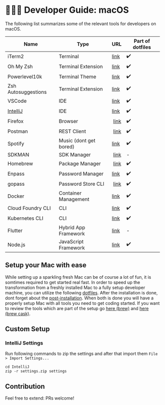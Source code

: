 # 👨‍💻 Developer Guide: macOS

The following list summarizes some of the relevant tools for developers on macOS.

| Name | Type | URL | Part of dotfiles |
| ---- | ---- | --- | ---------------- |
| iTerm2 | Terminal | [link](https://iterm2.com/) | ✔️ |
| Oh My Zsh | Terminal Extension | [link](https://github.com/ohmyzsh/ohmyzsh) | ✔️ |
| Powerlevel10k | Terminal Theme | [link](https://github.com/romkatv/powerlevel10k) | ✔️ |
| Zsh Autosuggestions | Terminal Extension | [link](https://github.com/zsh-users/zsh-autosuggestions) | ✔️ |
| VSCode | IDE | [link](https://code.visualstudio.com/download) | ✔️ |
| [IntelliJ](#intellij-settings) | IDE | [link](https://www.jetbrains.com/de-de/idea/download/#section=mac) | ✔️ |
| Firefox | Browser | [link](https://www.mozilla.org/de/firefox/download/thanks/) | ✔️ |
| Postman | REST Client | [link](https://www.postman.com/downloads/) | ✔️ |
| Spotify | Music (dont get bored) | [link](https://www.spotify.com/de/download/mac/) | ✔️ |
| SDKMAN | SDK Manager | [link](https://github.com/sdkman/sdkman-cli) | - |
| Homebrew | Package Manager | [link](https://brew.sh/index_de) | ✔️ |
| Enpass | Password Manager | [link](https://www.enpass.io/) | ✔️ |
| gopass | Password Store CLI | [link](https://github.com/gopasspw/gopass) | ✔️ |
| Docker | Container Management | [link](https://docs.docker.com/docker-for-mac/) | ✔️ |
| Cloud Foundry CLI | CLI | [link](https://docs.cloudfoundry.org/cf-cli/install-go-cli.html) | ✔️ |
| Kubernetes CLI | CLI | [link](https://kubernetes.io/docs/tasks/tools/install-kubectl/#install-kubectl-on-macos) | ✔️ |
| Flutter | Hybrid App Framework | [link](https://flutter.dev/docs/get-started/install) | - |
| Node.js | JavaScript Framework | [link](https://nodejs.org/en/download/) | ✔️ |

## Setup your Mac with ease

While setting up a sparkling fresh Mac can be of course a lot of fun, it is somtimes required to get started real fast. In order to speed up the transformation from a freshly installed Mac to a fully setup developer machine, you can utilize the following [dotfiles](https://github.com/timoknapp/.files#install). After the installation is done, dont forget about the [post-installation](https://github.com/timoknapp/.files#post-install). When both is done you will have a properly setup Mac with all tools you need to get coding started. If you want to review the tools which are part of the setup go [here (brew)](https://github.com/timoknapp/.files/blob/master/install/Brewfile) and [here (brew cask)](https://github.com/timoknapp/.files/blob/master/install/Caskfile).

## Custom Setup

### IntelliJ Settings

Run following commands to zip the settings and after that import them `File > Import Settings...`

```
cd IntelliJ
zip -r settings.zip settings
```

## Contribution

Feel free to extend: PRs welcome!
